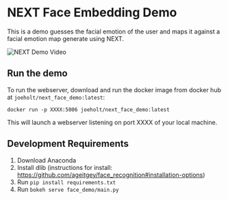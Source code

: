 # NEXT Face Embedding Demo

This is a demo guesses the facial emotion of the user and maps it against a facial emotion map generate using NEXT.

![NEXT Demo Video](vids/next_face_demo.gif)

## Run the demo

To run the webserver, download and run the docker image from docker hub at  `joeholt/next_face_demo:latest`:

``` shell
docker run -p XXXX:5006 joeholt/next_face_demo:latest
```

This will launch a webserver listening on port XXXX of your local machine.

## Development Requirements

1. Download Anaconda
2. Install dlib (instructions for install: https://github.com/ageitgey/face_recognition#installation-options)
3. Run `pip install requirements.txt`
4. Run `bokeh serve face_demo/main.py`
